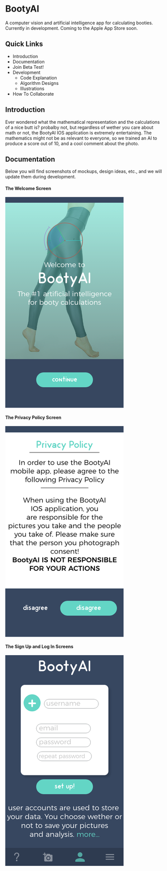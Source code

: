 # BootyAI
A computer vision and artificial intelligence app for calculating booties. Currently in development. Coming to the Apple App Store soon.


## Quick Links

- Introduction
- Documentation
- Join Beta Test!
- Development
  - Code Explanation
  - Algorithm Designs
  - Illustrations
 - How To Collaborate

## Introduction

Ever wondered what the mathematical representation and the calculations of a nice butt is? probalby not, but regardless of wether you care about math or not, the BootyAI IOS application is extremely entertaining. The mathematics might not be as relevant to everyone, so we trained an AI to produce a score out of 10, and a cool comment about the photo.


## Documentation

Below you will find screenshots of mockups, design ideas, etc., and we will update them during development.

#### The Welcome Screen

![ScreenShot](startscreen.png)

#### The Privacy Policy Screen

![ScreenShot](privacypolicy.png)

#### The Sign Up and Log In Screens

![ScreenShot](Signupscreen.png)

